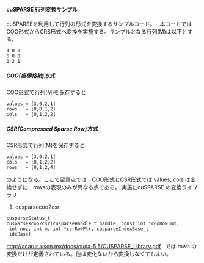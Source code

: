 #### cuSPARSE 行列変換サンプル
cuSPARSEを利用して行列の形式を変換するサンプルコード。  
本コードではCOO形式からCRS形式へ変換を実施する。サンプルとなる行列(M)は以下とする。  
```
3 0 0
6 0 0
0 2 1
```

##### COO(座標格納)方式
COO形式で行列(M)を保存すると
```
values = [3,6,2,1]
rows   = [0,0,1,2]
cols   = [0,1,2,2]
```
##### CSR(Compressed Sparse Row)方式
CSR形式で行列(M)を保存すると
```
values = [3,6,2,1]
cols   = [0,1,2,2]
rows   = [0,1,2,4]
```
のようになる。ここで留意点では　COO形式とCSR形式では values, cols は変換せずに　rowsの表現のみが異なる点である。
実施にcuSPARSE の変換ライブラリ
1. cusparse<t>coo2csr
```
cusparseStatus_t
cusparseXcoo2csr(cusparseHandle_t handle, const int *cooRowInd,
 int nnz, int m, int *csrRowPtr, cusparseIndexBase_t
 idxBase)
```
http://acarus.uson.mx/docs/cuda-5.5/CUSPARSE_Library.pdf  
では rows の変換だけが定義されている。他は変化ないから変換しなくてもよい。
